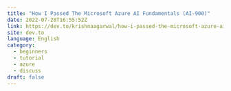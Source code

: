 ```yaml
---
title: "How I Passed The Microsoft Azure AI Fundamentals (AI-900)"
date: 2022-07-28T16:55:52Z
link: https://dev.to/krishnaagarwal/how-i-passed-the-microsoft-azure-ai-fundamentals-ai-900-39d0?utm_medium=RSS&utm_source=news.12bit.vn
site: dev.to
language: English
category:
  - beginners
  - tutorial
  - azure
  - discuss
draft: false
---
```

